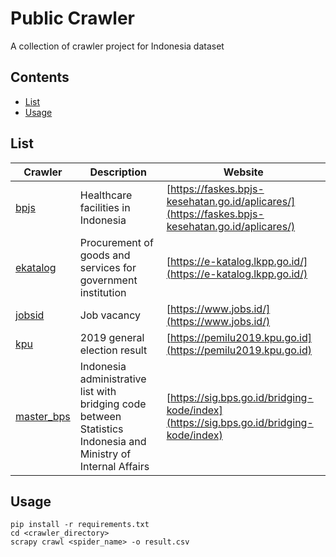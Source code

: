 # Public Crawler
A collection of crawler project for Indonesia dataset

## Contents

- [List](#list)
- [Usage](#usage)

## List

| Crawler  |      Description      |  Website |
|----------|-------------|------|
| [bpjs](https://github.com/im-perativa/public_crawler/tree/main/bpjs) | Healthcare facilities in Indonesia | [https://faskes.bpjs-kesehatan.go.id/aplicares/](https://faskes.bpjs-kesehatan.go.id/aplicares/) |
| [ekatalog](https://github.com/im-perativa/public_crawler/tree/main/ekatalog) | Procurement of goods and services for government institution |   [https://e-katalog.lkpp.go.id/](https://e-katalog.lkpp.go.id/) |
| [jobsid](https://github.com/im-perativa/public_crawler/tree/main/jobsid) | Job vacancy | [https://www.jobs.id/](https://www.jobs.id/) |
| [kpu](https://github.com/im-perativa/public_crawler/tree/main/kpu) | 2019 general election result | [https://pemilu2019.kpu.go.id](https://pemilu2019.kpu.go.id) |
| [master_bps](https://github.com/im-perativa/public_crawler/tree/main/master_bps) | Indonesia administrative list with bridging code between Statistics Indonesia and Ministry of Internal Affairs | [https://sig.bps.go.id/bridging-kode/index](https://sig.bps.go.id/bridging-kode/index) |

## Usage

```
pip install -r requirements.txt
cd <crawler_directory>
scrapy crawl <spider_name> -o result.csv
```

